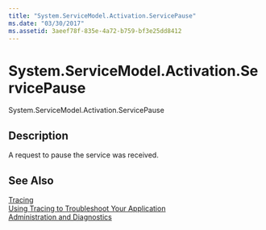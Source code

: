 ```yaml
---
title: "System.ServiceModel.Activation.ServicePause"
ms.date: "03/30/2017"
ms.assetid: 3aeef78f-835e-4a72-b759-bf3e25dd8412
---
```

# System.ServiceModel.Activation.ServicePause
System.ServiceModel.Activation.ServicePause  
  
## Description  
 A request to pause the service was received.  
  
## See Also  
 [Tracing](../../../../../docs/framework/wcf/diagnostics/tracing/index.md)  
 [Using Tracing to Troubleshoot Your Application](../../../../../docs/framework/wcf/diagnostics/tracing/using-tracing-to-troubleshoot-your-application.md)  
 [Administration and Diagnostics](../../../../../docs/framework/wcf/diagnostics/index.md)
